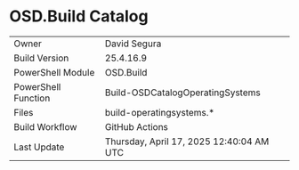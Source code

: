 ﻿# OSD.Build Catalog

| | |
|-|-|
| Owner | David Segura |
| Build Version | 25.4.16.9 |
| PowerShell Module | OSD.Build |
| PowerShell Function | Build-OSDCatalogOperatingSystems |
| Files | build-operatingsystems.* |
| Build Workflow | GitHub Actions |
| Last Update | Thursday, April 17, 2025 12:40:04 AM UTC |
